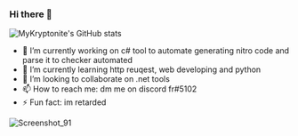 ### Hi there 👋
![MyKryptonite's GitHub stats](https://github-readme-stats.vercel.app/api?username=MyKryptonite&show_icons=true&theme=transparent)
- 🔭 I’m currently working on c# tool to automate generating nitro code and parse it to checker automated
- 🌱 I’m currently learning http reuqest, web developing and python
- 👯 I’m looking to collaborate on .net tools
- 📫 How to reach me: dm me on discord fr#5102
- ⚡ Fun fact: im retarded

![Screenshot_91](https://github.com/MyKryptonite/MyKryptonite/assets/138227664/bb409d16-5e80-40b8-abf1-54234d6e7623)

<!--
**MyKryptonite/MyKryptonite** is a ✨ _special_ ✨ repository because its `README.md` (this file) appears on your GitHub profile.

Here are some ideas to get you started:

- 🔭 I’m currently working on ...
- 🌱 I’m currently learning ...
- 👯 I’m looking to collaborate on ...
- 🤔 I’m looking for help with ...
- 💬 Ask me about ...
- 📫 How to reach me: ...
- 😄 Pronouns: ...
- ⚡ Fun fact: ...
-->

